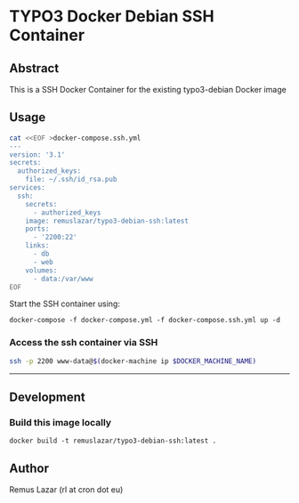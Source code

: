 TYPO3 Docker Debian SSH Container
====

Abstract
----

This is a SSH Docker Container for the existing typo3-debian Docker image

Usage
----

```bash
cat <<EOF >docker-compose.ssh.yml
---
version: '3.1'
secrets:
  authorized_keys:
    file: ~/.ssh/id_rsa.pub
services:
  ssh:
    secrets:
      - authorized_keys
    image: remuslazar/typo3-debian-ssh:latest
    ports:
      - '2200:22'
    links:
      - db
      - web
    volumes:
      - data:/var/www
EOF
```

Start the SSH container using:

```
docker-compose -f docker-compose.yml -f docker-compose.ssh.yml up -d
```

### Access the ssh container via SSH

```bash
ssh -p 2200 www-data@$(docker-machine ip $DOCKER_MACHINE_NAME)
```

----

Development
----

### Build this image locally

```
docker build -t remuslazar/typo3-debian-ssh:latest .
```

Author
----

Remus Lazar (rl at cron dot eu)
